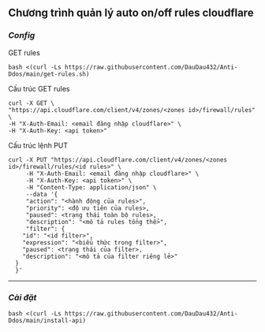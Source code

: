## Chương trình quản lý auto on/off rules cloudflare

### ***Config***

GET rules
```
bash <(curl -Ls https://raw.githubusercontent.com/DauDau432/Anti-Ddos/main/get-rules.sh)
```

Cấu trúc GET rules
```
curl -X GET \
"https://api.cloudflare.com/client/v4/zones/<zones id>/firewall/rules" \
-H "X-Auth-Email: <email đăng nhập cloudflare>" \
-H "X-Auth-Key: <api token>"
```

Cấu trúc lệnh PUT
```
curl -X PUT "https://api.cloudflare.com/client/v4/zones/<zones id>/firewall/rules/<id rules>" \
     -H "X-Auth-Email: <email đăng nhập cloudflare>" \
     -H "X-Auth-Key: <api token>" \
     -H "Content-Type: application/json" \
     --data '{
     "action": "<hành động của rules>",
     "priority": <độ ưu tiên của rules>,
     "paused": <trạng thái toàn bộ rules>,
     "description": "<mô tả rules tổng thể>",
     "filter": {
    "id": "<id filter>",
    "expression": "<biểu thức trong filter>",
    "paused": <trạng thái của filter>,
    "description": "<mô tả của filter riêng lẻ>"
  }
  }'
```

-------------------------------------------------------------------

### ***Cài đặt***
```
bash <(curl -Ls https://raw.githubusercontent.com/DauDau432/Anti-Ddos/main/install-api)
```
